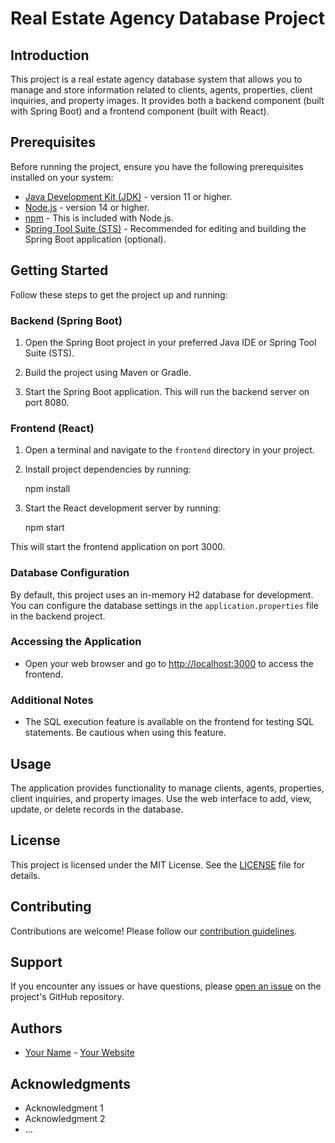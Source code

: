 # Real Estate Agency Database Project

## Introduction

This project is a real estate agency database system that allows you to manage and store information related to clients, agents, properties, client inquiries, and property images. It provides both a backend component (built with Spring Boot) and a frontend component (built with React).

## Prerequisites

Before running the project, ensure you have the following prerequisites installed on your system:

- [Java Development Kit (JDK)](https://www.oracle.com/java/technologies/javase-downloads.html) - version 11 or higher.
- [Node.js](https://nodejs.org/) - version 14 or higher.
- [npm](https://www.npmjs.com/) - This is included with Node.js.
- [Spring Tool Suite (STS)](https://spring.io/tools) - Recommended for editing and building the Spring Boot application (optional).

## Getting Started

Follow these steps to get the project up and running:

### Backend (Spring Boot)

1. Open the Spring Boot project in your preferred Java IDE or Spring Tool Suite (STS).

2. Build the project using Maven or Gradle.

3. Start the Spring Boot application. This will run the backend server on port 8080.

### Frontend (React)

1. Open a terminal and navigate to the `frontend` directory in your project.

2. Install project dependencies by running:
    
    npm install

3. Start the React development server by running:

    npm start


This will start the frontend application on port 3000.

### Database Configuration

By default, this project uses an in-memory H2 database for development. You can configure the database settings in the `application.properties` file in the backend project.

### Accessing the Application

- Open your web browser and go to [http://localhost:3000](http://localhost:3000) to access the frontend.

### Additional Notes

- The SQL execution feature is available on the frontend for testing SQL statements. Be cautious when using this feature.

## Usage

The application provides functionality to manage clients, agents, properties, client inquiries, and property images. Use the web interface to add, view, update, or delete records in the database.

## License

This project is licensed under the MIT License. See the [LICENSE](LICENSE) file for details.

## Contributing

Contributions are welcome! Please follow our [contribution guidelines](CONTRIBUTING.md).

## Support

If you encounter any issues or have questions, please [open an issue](https://github.com/yourproject/issues) on the project's GitHub repository.

## Authors

- [Your Name](https://github.com/yourname) - [Your Website](https://yourwebsite.com)

## Acknowledgments

- Acknowledgment 1
- Acknowledgment 2
- ...


